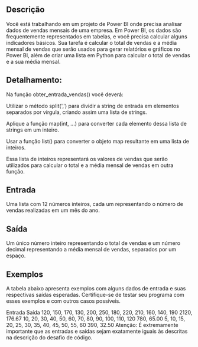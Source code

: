 ## Descrição
Você está trabalhando em um projeto de Power BI onde precisa analisar dados de vendas mensais de uma empresa. Em Power BI, os dados são frequentemente representados em tabelas, e você precisa calcular alguns indicadores básicos. Sua tarefa é calcular o total de vendas e a média mensal de vendas que serão usados para gerar relatórios e gráficos no Power BI, além de criar uma lista em Python para calcular o total de vendas e a sua média mensal.

## Detalhamento:

Na função obter_entrada_vendas() você deverá:

Utilizar o método split(',') para dividir a string de entrada em elementos separados por vírgula, criando assim uma lista de strings.

Aplique a função map(int, ...) para converter cada elemento dessa lista de strings em um inteiro.

Usar a função list() para converter o objeto map resultante em uma lista de inteiros.

Essa lista de inteiros representará os valores de vendas que serão utilizados para calcular o total e a média mensal de vendas em outra função.

## Entrada
Uma lista com 12 números inteiros, cada um representando o número de vendas realizadas em um mês do ano.

## Saída
Um único número inteiro representando o total de vendas e um número decimal representando a média mensal de vendas, separados por um espaço.

## Exemplos
A tabela abaixo apresenta exemplos com alguns dados de entrada e suas respectivas saídas esperadas. Certifique-se de testar seu programa com esses exemplos e com outros casos possíveis.

Entrada	Saída
120, 150, 170, 130, 200, 250, 180, 220, 210, 160, 140, 190	2120, 176.67
10, 20, 30, 40, 50, 60, 70, 80, 90, 100, 110, 120	780, 65.00
5, 10, 15, 20, 25, 30, 35, 40, 45, 50, 55, 60	390, 32.50
Atenção: É extremamente importante que as entradas e saídas sejam exatamente iguais às descritas na descrição do desafio de código.

